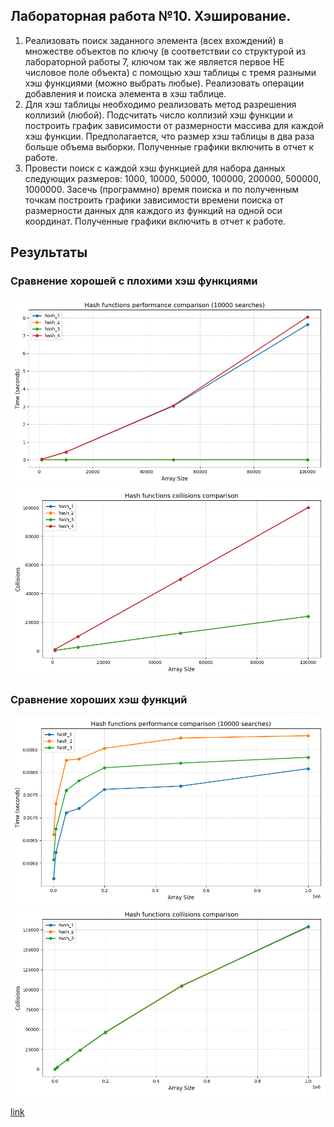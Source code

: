 ## Лабораторная работа №10. Хэширование.

1. Реализовать поиск заданного элемента (всех вхождений) в множестве объектов по ключу (в соответствии со структурой из  лабораторной работы 7, ключом так же является  первое НЕ числовое поле объекта) с помощью хэш таблицы с тремя разными хэш функциями (можно выбрать любые). Реализовать операции добавления и поиска элемента в хэш таблице.
2. Для хэш таблицы необходимо реализовать метод разрешения коллизий (любой). Подсчитать число коллизий хэш функции и построить график зависимости от размерности массива для каждой хэш функции. Предполагается, что размер хэш таблицы в два раза больше объема выборки. Полученные графики включить в отчет к работе.
3. Провести поиск с каждой хэш функцией для набора данных следующих размеров: 1000, 10000, 50000, 100000, 200000, 500000, 1000000. Засечь (программно) время поиска  и по полученным точкам построить графики зависимости времени поиска от размерности данных для каждого из функций на одной оси координат. Полученные графики включить в отчет к работе.

## Результаты

### Сравнение хорошей с плохими хэш функциями
![Results1](python_plots/plots/result1.png "results1")
![Results2](python_plots/plots/result2.png "results2")

### Сравнение хороших хэш функций
![Results3](python_plots/plots/result3.png "results3")
![Results4](python_plots/plots/result4.png "results4")

[link](https://docs.google.com/document/d/1CMXbEZi36OqvZEDVKdba2B6E8C84AGzry2jvDVYcILc/edit?tab=t.0)